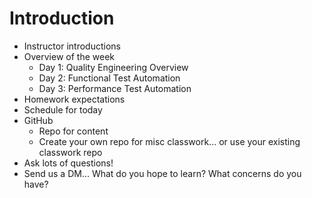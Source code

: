 # Introduction

* Instructor introductions
* Overview of the week
  * Day 1: Quality Engineering Overview
  * Day 2: Functional Test Automation
  * Day 3: Performance Test Automation
* Homework expectations
* Schedule for today
* GitHub
  * Repo for content
  * Create your own repo for misc classwork... or use your existing classwork repo
* Ask lots of questions!
* Send us a DM... What do you hope to learn? What concerns do you have?
